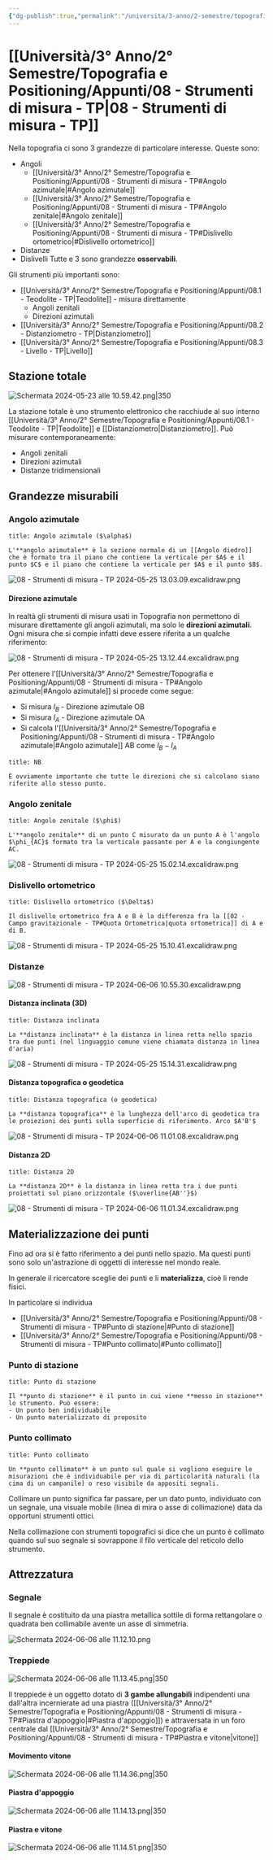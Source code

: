 ```yaml
---
{"dg-publish":true,"permalink":"/universita/3-anno/2-semestre/topografia-e-positioning/appunti/08-strumenti-di-misura-tp/"}
---
```


# [[Università/3° Anno/2° Semestre/Topografia e Positioning/Appunti/08 - Strumenti di misura - TP\|08 - Strumenti di misura - TP]]



Nella topografia ci sono 3 grandezze di particolare interesse. Queste sono:
- Angoli
	- [[Università/3° Anno/2° Semestre/Topografia e Positioning/Appunti/08 - Strumenti di misura - TP#Angolo azimutale\|#Angolo azimutale]]
	- [[Università/3° Anno/2° Semestre/Topografia e Positioning/Appunti/08 - Strumenti di misura - TP#Angolo zenitale\|#Angolo zenitale]]
	- [[Università/3° Anno/2° Semestre/Topografia e Positioning/Appunti/08 - Strumenti di misura - TP#Dislivello ortometrico\|#Dislivello ortometrico]]
- Distanze
- Dislivelli
Tutte e 3 sono grandezze **osservabili**.

Gli strumenti più importanti sono:
- [[Università/3° Anno/2° Semestre/Topografia e Positioning/Appunti/08.1 - Teodolite - TP\|Teodolite]] - misura direttamente 
	- Angoli zenitali
	- Direzioni azimutali
- [[Università/3° Anno/2° Semestre/Topografia e Positioning/Appunti/08.2 - Distanziometro - TP\|Distanziometro]]
- [[Università/3° Anno/2° Semestre/Topografia e Positioning/Appunti/08.3 - Livello - TP\|Livello]]

## Stazione totale

![Schermata 2024-05-23 alle 10.59.42.png|350](/img/user/Universit%C3%A0/3%C2%B0%20Anno/2%C2%B0%20Semestre/Topografia%20e%20Positioning/Appunti/allegati/Schermata%202024-05-23%20alle%2010.59.42.png)

La stazione totale è uno strumento elettronico che racchiude al suo interno [[Università/3° Anno/2° Semestre/Topografia e Positioning/Appunti/08.1 - Teodolite - TP\|Teodolite]] e [[Distanziometro\|Distanziometro]]. 
Può misurare contemporaneamente:
- Angoli zenitali
- Direzioni azimutali
- Distanze tridimensionali

## Grandezze misurabili

### Angolo azimutale

```ad-Definizione
title: Angolo azimutale ($\alpha$)

L'**angolo azimutale** è la sezione normale di un [[Angolo diedro]] che è formato tra il piano che contiene la verticale per $A$ e il punto $C$ e il piano che contiene la verticale per $A$ e il punto $B$.

```


![08 - Strumenti di misura - TP 2024-05-25 13.03.09.excalidraw.png](/img/user/Excalidraw/08%20-%20Strumenti%20di%20misura%20-%20TP%202024-05-25%2013.03.09.excalidraw.png)


#### Direzione azimutale

In realtà gli strumenti di misura usati in Topografia non permettono di misurare direttamente gli angoli azimutali, ma solo le **direzioni azimutali**. Ogni misura che si compie infatti deve essere riferita a un qualche riferimento:

![08 - Strumenti di misura - TP 2024-05-25 13.12.44.excalidraw.png](/img/user/Excalidraw/08%20-%20Strumenti%20di%20misura%20-%20TP%202024-05-25%2013.12.44.excalidraw.png)


Per ottenere l'[[Università/3° Anno/2° Semestre/Topografia e Positioning/Appunti/08 - Strumenti di misura - TP#Angolo azimutale\|#Angolo azimutale]] si procede come segue:
- Si misura $l_{B}$ - Direzione azimutale OB
- Si misura $l_{A}$ - Direzione azimutale OA
- Si calcola l'[[Università/3° Anno/2° Semestre/Topografia e Positioning/Appunti/08 - Strumenti di misura - TP#Angolo azimutale\|#Angolo azimutale]] AB come $l_{B}-l_{A}$

```ad-important
title: NB

È ovviamente importante che tutte le direzioni che si calcolano siano riferite allo stesso punto.

```


### Angolo zenitale

```ad-Definizione
title: Angolo zenitale ($\phi$)

L'**angolo zenitale** di un punto C misurato da un punto A è l'angolo $\phi_{AC}$ formato tra la verticale passante per A e la congiungente AC.

```

![08 - Strumenti di misura - TP 2024-05-25 15.02.14.excalidraw.png](/img/user/Excalidraw/08%20-%20Strumenti%20di%20misura%20-%20TP%202024-05-25%2015.02.14.excalidraw.png)



### Dislivello ortometrico

```ad-Definizione
title: Dislivello ortometrico ($\Delta$)

Il dislivello ortometrico fra A e B è la differenza fra la [[02 - Campo gravitazionale - TP#Quota Ortometrica|quota ortometrica]] di A e di B.

```

![08 - Strumenti di misura - TP 2024-05-25 15.10.41.excalidraw.png](/img/user/Excalidraw/08%20-%20Strumenti%20di%20misura%20-%20TP%202024-05-25%2015.10.41.excalidraw.png)


### Distanze

![08 - Strumenti di misura - TP 2024-06-06 10.55.30.excalidraw.png](/img/user/Excalidraw/08%20-%20Strumenti%20di%20misura%20-%20TP%202024-06-06%2010.55.30.excalidraw.png)


#### Distanza inclinata (3D)

```ad-Definizione
title: Distanza inclinata

La **distanza inclinata** è la distanza in linea retta nello spazio tra due punti (nel linguaggio comune viene chiamata distanza in linea d'aria)

```


![08 - Strumenti di misura - TP 2024-05-25 15.14.31.excalidraw.png](/img/user/Excalidraw/08%20-%20Strumenti%20di%20misura%20-%20TP%202024-05-25%2015.14.31.excalidraw.png)


#### Distanza topografica o geodetica

```ad-Definizione
title: Distanza topografica (o geodetica)

La **distanza topografica** è la lunghezza dell'arco di geodetica tra le proiezioni dei punti sulla superficie di riferimento. Arco $A'B'$

```


![08 - Strumenti di misura - TP 2024-06-06 11.01.08.excalidraw.png](/img/user/Excalidraw/08%20-%20Strumenti%20di%20misura%20-%20TP%202024-06-06%2011.01.08.excalidraw.png)


#### Distanza 2D

```ad-Definizione
title: Distanza 2D

La **distanza 2D** è la distanza in linea retta tra i due punti proiettati sul piano orizzontale ($\overline{AB''}$)

```


![08 - Strumenti di misura - TP 2024-06-06 11.01.34.excalidraw.png](/img/user/Excalidraw/08%20-%20Strumenti%20di%20misura%20-%20TP%202024-06-06%2011.01.34.excalidraw.png)


## Materializzazione dei punti

Fino ad ora si è fatto riferimento a dei punti nello spazio. Ma questi punti sono solo un'astrazione di oggetti di interesse nel mondo reale. 

In generale il ricercatore sceglie dei punti e li **materializza**, cioè li rende fisici.

In particolare si individua
- [[Università/3° Anno/2° Semestre/Topografia e Positioning/Appunti/08 - Strumenti di misura - TP#Punto di stazione\|#Punto di stazione]]
- [[Università/3° Anno/2° Semestre/Topografia e Positioning/Appunti/08 - Strumenti di misura - TP#Punto collimato\|#Punto collimato]]

### Punto di stazione

```ad-Definizione
title: Punto di stazione

Il **punto di stazione** è il punto in cui viene **messo in stazione** lo strumento. Può essere:
- Un punto ben individuabile
- Un punto materializzato di proposito

```


### Punto collimato

```ad-Definizione
title: Punto collimato

Un **punto collimato** è un punto sul quale si vogliono eseguire le misurazioni che è individuabile per via di particolarità naturali (la cima di un campanile) o reso visibile da appositi segnali.

```

Collimare un punto significa far passare, per un dato punto, individuato con un segnale, una visuale mobile (linea di mira o asse di collimazione) data da opportuni strumenti ottici.

Nella collimazione con strumenti topografici si dice che un punto è collimato quando sul suo segnale si sovrappone il filo verticale del reticolo dello strumento.

## Attrezzatura

### Segnale

Il segnale è costituito da una piastra metallica sottile di forma rettangolare o quadrata ben collimabile avente un asse di simmetria.

![Schermata 2024-06-06 alle 11.12.10.png](/img/user/Universit%C3%A0/3%C2%B0%20Anno/2%C2%B0%20Semestre/Topografia%20e%20Positioning/Appunti/allegati/Schermata%202024-06-06%20alle%2011.12.10.png)

### Treppiede

![Schermata 2024-06-06 alle 11.13.45.png|350](/img/user/Universit%C3%A0/3%C2%B0%20Anno/2%C2%B0%20Semestre/Topografia%20e%20Positioning/Appunti/allegati/Schermata%202024-06-06%20alle%2011.13.45.png)

Il treppiede è un oggetto dotato di **3 gambe allungabili** indipendenti una dall'altra incernierate ad una piastra ([[Università/3° Anno/2° Semestre/Topografia e Positioning/Appunti/08 - Strumenti di misura - TP#Piastra d'appoggio\|#Piastra d'appoggio]]) e attraversata in un foro centrale dal [[Università/3° Anno/2° Semestre/Topografia e Positioning/Appunti/08 - Strumenti di misura - TP#Piastra e vitone\|vitone]]


#### Movimento vitone

![Schermata 2024-06-06 alle 11.14.36.png|350](/img/user/Universit%C3%A0/3%C2%B0%20Anno/2%C2%B0%20Semestre/Topografia%20e%20Positioning/Appunti/allegati/Schermata%202024-06-06%20alle%2011.14.36.png)

#### Piastra d'appoggio

![Schermata 2024-06-06 alle 11.14.13.png|350](/img/user/Universit%C3%A0/3%C2%B0%20Anno/2%C2%B0%20Semestre/Topografia%20e%20Positioning/Appunti/allegati/Schermata%202024-06-06%20alle%2011.14.13.png)

#### Piastra e vitone

![Schermata 2024-06-06 alle 11.14.51.png|350](/img/user/Universit%C3%A0/3%C2%B0%20Anno/2%C2%B0%20Semestre/Topografia%20e%20Positioning/Appunti/allegati/Schermata%202024-06-06%20alle%2011.14.51.png)
